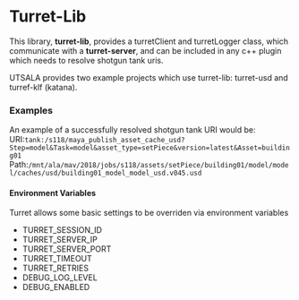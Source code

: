 # Turret-Lib

This library, **turret-lib**, provides a turretClient and turretLogger class, which communicate with a **turret-server**, and can be included in any c++ plugin which needs to resolve shotgun tank uris.  

UTSALA provides two example projects which use turret-lib: turret-usd and turref-klf (katana).  

### Examples

An example of a successfully resolved shotgun tank URI would be:
URI:`tank:/s118/maya_publish_asset_cache_usd?Step=model&Task=model&asset_type=setPiece&version=latest&Asset=building01`
Path:`/mnt/ala/mav/2018/jobs/s118/assets/setPiece/building01/model/model/caches/usd/building01_model_model_usd.v045.usd`

#### Environment Variables

Turret allows some basic settings to be overriden via environment variables

 * TURRET\_SESSION\_ID
 * TURRET\_SERVER\_IP
 * TURRET\_SERVER\_PORT
 * TURRET\_TIMEOUT
 * TURRET\_RETRIES
 * DEBUG\_LOG\_LEVEL
 * DEBUG\_ENABLED
